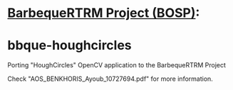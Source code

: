 # [BarbequeRTRM Project (BOSP)](https://bosp.deib.polimi.it):
# bbque-houghcircles
Porting "HoughCircles" OpenCV application to the BarbequeRTRM Project  
  
Check "AOS_BENKHORIS_Ayoub_10727694.pdf" for more information.




